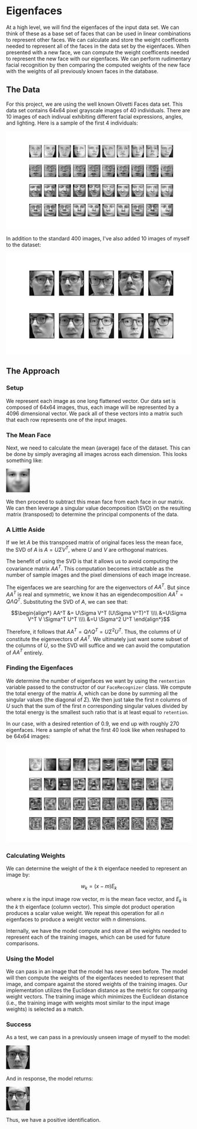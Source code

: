 # Eigenfaces
At a high level, we will find the eigenfaces of the input data set. We can think of these as a base set of faces that can be used in linear combinations to represent other faces. We can calculate and store the weight coefficents needed to represent all of the faces in the data set by the eigenfaces. When presented with a new face, we can compute the weight coefficents needed to represent the new face with our eigenfaces. We can perform rudimentary facial recognition by then comparing the computed weights of the new face with the weights of all previously known faces in the database.

## The Data
For this project, we are using the well known Olivetti Faces data set. This data set contains 64x64 pixel grayscale images of 40 individuals. There are 10 images of each indivual exhibiting different facial expressions, angles, and lighting. Here is a sample of the first 4 individuals:

![Example Images](img/face_collage.jpg)

In addition to the standard 400 images, I've also added 10 images of myself to the dataset:

![Augmenting Images](img/augmenting_images.jpg)

## The Approach
### Setup
We represent each image as one long flattened vector. Our data set is composed of 64x64 images, thus, each image will be represented by a 4096 dimensional vector. We pack all of these vectors into a matrix such that each row represents one of the input images.

### The Mean Face
Next, we need to calculate the mean (average) face of the dataset. This can be done by simply averaging all images across each dimension. This looks something like:

![Mean Face](img/mean_face.jpg)

We then proceed to subtract this mean face from each face in our matrix. We can then leverage a singular value decomposition (SVD) on the resulting matrix (transposed) to determine the principal components of the data.


### A Little Aside
If we let $A$ be this transposed matrix of original faces less the mean face, the SVD of $A$ is $A=U\Sigma V^T$, where $U$ and $V$ are orthogonal matrices.

The benefit of using the SVD is that it allows us to avoid computing the covariance matrix $AA^T$. This computation becomes intractable as the number of sample images and the pixel dimensions of each image increase.

The eigenfaces we are searching for are the eigenvectors of $AA^T$. But since $AA^T$ is real and symmetric, we know it has an eigendecomposition $AA^T = Q\Lambda Q^T$. Substituting the SVD of $A$, we can see that:

$$\begin{align*} AA^T &= U\Sigma V^T (U\Sigma V^T)^T \\\\ &=U\Sigma V^T V \Sigma^T U^T \\\\ &=U \Sigma^2 U^T \end{align*}$$

Therefore, it follows that $AA^T = Q\Lambda Q^T = U\Sigma^2 U^T$. Thus, the columns of $U$ constitute the eigenvectors of $AA^T$. We ultimately just want some subset of the columns of $U$, so the SVD will suffice and we can avoid the computation of $AA^T$ entirely.

### Finding the Eigenfaces
We determine the number of eigenfaces we want by using the `rentention` variable passed to the constructor of our `FaceRecognizer` class. We compute the total energy of the matrix $A$, which can be done by summing all the singular values (the diagonal of $\Sigma$). We then just take the first $n$ columns of $U$ such that the sum of the first $n$ corresponding singular values divided by the total energy is the smallest such ratio that is at least equal to `retention`.

In our case, with a desired retention of 0.9, we end up with roughly 270 eigenfaces. Here a sample of what the first 40 look like when reshaped to be 64x64 images:

![Eigenfaces](img/eigenfaces.jpg)

### Calculating Weights
We can determine the weight of the $k$ th eigenface needed to represent an image by:

$$w_k = (x - m)E_k$$

where $x$ is the input image row vector, $m$ is the mean face vector, and $E_k$ is the $k$ th eigenface (column vector). This simple dot product operation produces a scalar value weight. We repeat this operation for all $n$ eigenfaces to produce a weight vector with $n$ dimensions.

Internally, we have the model compute and store all the weights needed to represent each of the training images, which can be used for future comparisons.

### Using the Model
We can pass in an image that the model has never seen before. The model will then compute the weights of the eigenfaces needed to represent that image, and compare against the stored weights of the training images. Our implementation utilizes the Euclidean distance as the metric for comparing weight vectors. The training image which minimizes the Euclidean distance (i.e., the training image with weights most similar to the input image weights) is selected as a match.

### Success
As a test, we can pass in a previously unseen image of myself to the model:

![Test Input](img/test_input.jpg)

And in response, the model returns:

![Match](img/match.jpg)

Thus, we have a positive identification.
